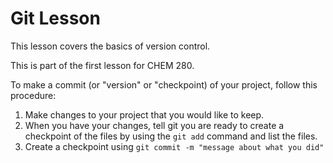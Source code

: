 # Git Lesson 

This lesson covers the basics of version control.

This is part of the first lesson for CHEM 280.

To make a commit (or "version" or "checkpoint) of your project, follow this procedure: 

1. Make changes to your project that you would like to keep.
2. When you have your changes, tell git you are ready to create a checkpoint of the files by using the `git add` command and list the files.
3. Create a checkpoint using `git commit -m "message about what you did"` 